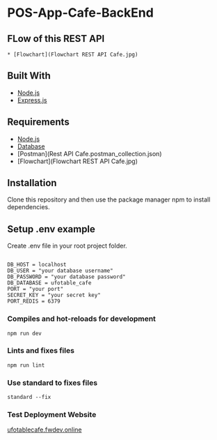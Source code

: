 # POS-App-Cafe-BackEnd

## FLow of this REST API
```
* [Flowchart](Flowchart REST API Cafe.jpg)
```

## Built With
* [Node.js](https://nodejs.org/en/)
* [Express.js](https://expressjs.com/)

## Requirements
* [Node.js](https://nodejs.org/en/)
* [Database](ufotable_cafe.sql)
* [Postman](Rest API Cafe.postman_collection.json)
* [Flowchart](Flowchart REST API Cafe.jpg)

## Installation

Clone this repository and then use the package manager npm to install dependencies.

## Setup .env example

Create .env file in your root project folder.

```env

DB_HOST = localhost
DB_USER = "your database username"
DB_PASSWORD = "your database password"
DB_DATABASE = ufotable_cafe
PORT = "your port"
SECRET_KEY = "your secret key"
PORT_REDIS = 6379

```

### Compiles and hot-reloads for development
```
npm run dev
```

### Lints and fixes files
```
npm run lint 
```

### Use standard to fixes files
```
standard --fix 
```

### Test Deployment Website
[ufotablecafe.fwdev.online](http://ufotablecafe.fwdev.online/)
